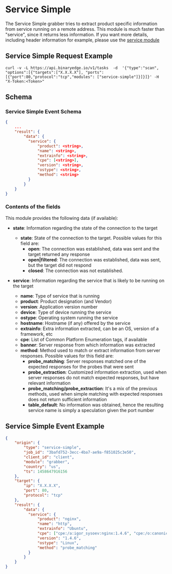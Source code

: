 # Service Simple

The Service Simple grabber tries to extract product specific information from service running on a remote address. This module is much faster than "service", since it returns less information. If you want more details, including header information for example, please use the [service module](https://github.com/binaryedge/api-publicdoc/blob/master/modules/service.md "service")

## Service Simple Request Example

```
curl -v -L https://api.binaryedge.io/v1/tasks  -d  '{"type":"scan", "options":[{"targets":["X.X.X.X"], "ports":[{"port":80,"protocol":"tcp","modules": ["service-simple"]}]}]}' -H "X-Token:<Token>"
```

## Schema

### Service Simple Event Schema

```json
{
    ...
    "result": {
        "data": {
          "service": {
              "product": <string>,
              "name": <string>,
              "extrainfo": <string>,
              "cpe": [<string>],
              "version": <string>,
              "ostype": <string>,
              "method": <string>
          }
        }
    }
}
```

### Contents of the fields

This module provides the following data (if available):

* **state**: Information regarding the state of the connection to the target
  * **state**: State of the connection to the target. Possible values for this field are:
    * **open**: The connection was established, data was sent and the target returned any response
    * **open|filtered**: The connection was established, data was sent, but the target did not respond
    * **closed**: The connection was not established.

* **service**: Information regarding the service that is likely to be running on the target
  * **name**: Type of service that is running
  * **product**: Product designation (and Vendor)
  * **version**: Application version number
  * **device**: Type of device running the service
  * **ostype**: Operating system running the service
  * **hostname**: Hostname (if any) offered by the service
  * **extrainfo**: Extra information extracted, can be an OS, version of a framework, etc
  * **cpe**: List of Common Platform Enumeration tags, if available
  * **banner**: Server response from which information was extracted
  * **method**: Method used to match or extract information from server responses. Possible values for this field are:
    * **probe_matching**: Server responses matched one of the expected responses for the probes that were sent
    * **probe_extraction**: Customized information extraction, used when server responses do not match expected responses, but have relevant information
    * **probe_matching/probe_extraction**: It's a mix of the previous methods, used when simple matching with expected responses does not return sufficient information
    * **table_default**: No information was obtained, hence the resulting service name is simply a speculation given the port number

## Service Simple Event Example

```json
{
    "origin": {
        "type": "service-simple",
        "job_id": "3bafd752-3ecc-4ba7-ae9a-f851025c3e50",
        "client_id": "client",
        "module": "grabber",
        "country": "us",
        "ts": 1458647916156
    },
    "target": {
        "ip": "X.X.X.X",
        "port": 80,
        "protocol": "tcp"
    },
    "result": {
        "data": {
          "service": {
              "product": "nginx",
              "name": "http",
              "extrainfo": "Ubuntu",
              "cpe": ["cpe:/a:igor_sysoev:nginx:1.4.6", "cpe:/o:canonical:ubuntu_linux", "cpe:/o:linux:linux_kernel"],
              "version": "1.4.6",
              "ostype": "Linux",
              "method": "probe_matching"
          }
        }
    }
}
```
